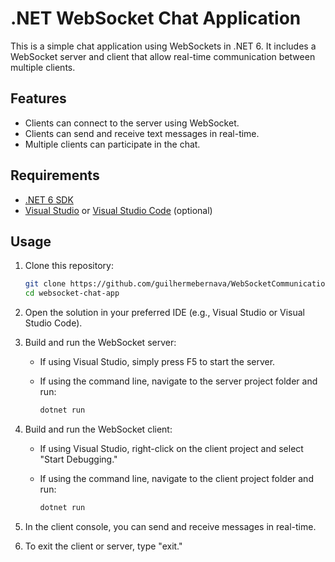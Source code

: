 # .NET WebSocket Chat Application

This is a simple chat application using WebSockets in .NET 6. It includes a WebSocket server and client that allow real-time communication between multiple clients.

## Features

- Clients can connect to the server using WebSocket.
- Clients can send and receive text messages in real-time.
- Multiple clients can participate in the chat.

## Requirements

- [.NET 6 SDK](https://dotnet.microsoft.com/download/dotnet/6.0)
- [Visual Studio](https://visualstudio.microsoft.com/) or [Visual Studio Code](https://code.visualstudio.com/) (optional)

## Usage

1. Clone this repository:

   ```bash
   git clone https://github.com/guilhermebernava/WebSocketCommunication.git
   cd websocket-chat-app
   ```

2. Open the solution in your preferred IDE (e.g., Visual Studio or Visual Studio Code).

3. Build and run the WebSocket server:

   - If using Visual Studio, simply press F5 to start the server.
   - If using the command line, navigate to the server project folder and run:

     ```bash
     dotnet run
     ```

4. Build and run the WebSocket client:

   - If using Visual Studio, right-click on the client project and select "Start Debugging."
   - If using the command line, navigate to the client project folder and run:

     ```bash
     dotnet run
     ```

5. In the client console, you can send and receive messages in real-time.

6. To exit the client or server, type "exit."
